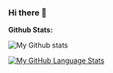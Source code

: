 ### Hi there 👋

<!--
**bikashtudu/bikashtudu** is a ✨ _special_ ✨ repository because its `README.md` (this file) appears on your GitHub profile.

Here are some ideas to get you started:

- 🔭 I’m currently working on ...
- 🌱 I’m currently learning ...
- 👯 I’m looking to collaborate on ...
- 🤔 I’m looking for help with ...
- 💬 Ask me about ...
- 📫 How to reach me: ...
- 😄 Pronouns: ...
- ⚡ Fun fact: ...
-->



**Github Stats:**

  <img align="center" src="https://github-readme-stats.vercel.app/api?username=bikashtudu&show_icons=true&include_all_commits=true&theme=dark" alt="My Github stats" />
  
 [![My GitHub Language Stats](https://github-readme-stats.vercel.app/api/top-langs/?username=bikashtudu&show_icons=true&include_all_commits=true&theme=dark)]()
 
